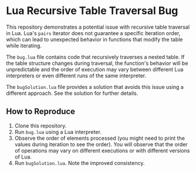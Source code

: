 # Lua Recursive Table Traversal Bug

This repository demonstrates a potential issue with recursive table traversal in Lua.  Lua's `pairs` iterator does not guarantee a specific iteration order, which can lead to unexpected behavior in functions that modify the table while iterating.

The `bug.lua` file contains code that recursively traverses a nested table. If the table structure changes during traversal, the function's behavior will be unpredictable and the order of execution may vary between different Lua interpreters or even different runs of the same interpreter.

The `bugSolution.lua` file provides a solution that avoids this issue using a different approach.  See the solution for further details. 

## How to Reproduce

1. Clone this repository.
2. Run `bug.lua` using a Lua interpreter.
3. Observe the order of elements processed (you might need to print the values during iteration to see the order). You will observe that the order of operations may vary on different executions or with different versions of Lua.
4. Run `bugSolution.lua`. Note the improved consistency. 
